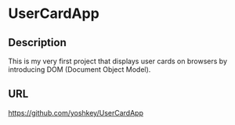 # UserCardApp
## Description
This is my very first project that displays user cards on browsers by introducing DOM (Document Object Model).

## URL
https://github.com/yoshkey/UserCardApp
